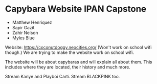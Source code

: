 # Capybara Website IPAN Capstone
* Matthew Henriquez
* Sapir Gazit
* Zahir Nelson
* Myles Blue

Website: https://coconutdoggy.neocities.org/
(Won't work on school wifi though.)
We are trying to make the website work on school wifi.

The website will be about capybaras and will explain all about them. This includes where they are located, their history and much more.

Stream Kanye and Playboi Carti.
Stream BLACKPINK too.
 
